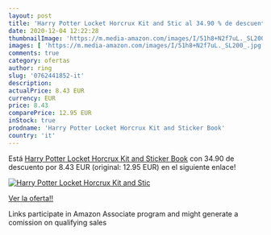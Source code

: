 ```yaml
---
layout: post
title: 'Harry Potter Locket Horcrux Kit and Stic al 34.90 % de descuento'
date: 2020-12-04 12:22:28
thumbnailImage: 'https://m.media-amazon.com/images/I/51h8+N2f7uL._SL200_.jpg'
images: [ 'https://m.media-amazon.com/images/I/51h8+N2f7uL._SL200_.jpg' ]
comments: true
category: ofertas
author: ring
slug: '0762441852-it'
description:
actualPrice: 8.43 EUR
currency: EUR
price: 8.43
comparePrice: 12.95 EUR
inStock: true
prodname: 'Harry Potter Locket Horcrux Kit and Sticker Book'
country: 'it'
---
```


Está [Harry Potter Locket Horcrux Kit and Sticker Book](https://www.amazon.it/dp/0762441852/?tag=tolees00-21) con 34.90 de descuento por 8.43 EUR (original: 12.95 EUR) en el siguiente enlace!

[![Harry Potter Locket Horcrux Kit and Stic](https://m.media-amazon.com/images/I/51h8+N2f7uL._SL200_.jpg)](https://www.amazon.it/dp/0762441852/?tag=tolees00-21)

[Ver la oferta!!](https://www.amazon.it/dp/0762441852/?tag=tolees00-21)

Links participate in Amazon Associate program and might generate a comission on qualifying sales


